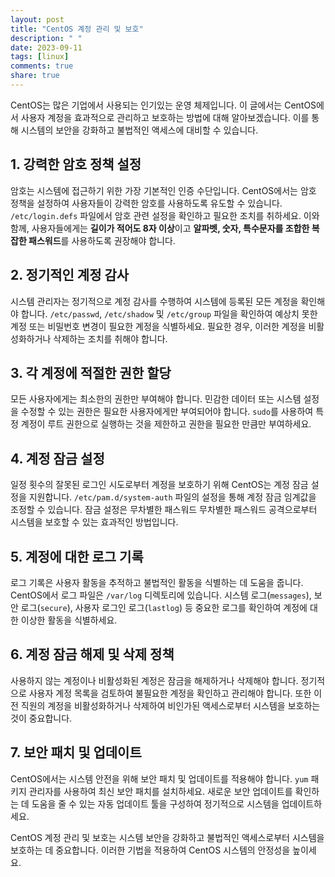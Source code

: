 ```yaml
---
layout: post
title: "CentOS 계정 관리 및 보호"
description: " "
date: 2023-09-11
tags: [linux]
comments: true
share: true
---
```


CentOS는 많은 기업에서 사용되는 인기있는 운영 체제입니다. 이 글에서는 CentOS에서 사용자 계정을 효과적으로 관리하고 보호하는 방법에 대해 알아보겠습니다. 이를 통해 시스템의 보안을 강화하고 불법적인 액세스에 대비할 수 있습니다.

## 1. 강력한 암호 정책 설정

암호는 시스템에 접근하기 위한 가장 기본적인 인증 수단입니다. CentOS에서는 암호 정책을 설정하여 사용자들이 강력한 암호를 사용하도록 유도할 수 있습니다. `/etc/login.defs` 파일에서 암호 관련 설정을 확인하고 필요한 조치를 취하세요. 이와 함께, 사용자들에게는 **길이가 적어도 8자 이상**이고 **알파벳, 숫자, 특수문자를 조합한 복잡한 패스워드**를 사용하도록 권장해야 합니다.

## 2. 정기적인 계정 감사

시스템 관리자는 정기적으로 계정 감사를 수행하여 시스템에 등록된 모든 계정을 확인해야 합니다. `/etc/passwd`, `/etc/shadow` 및 `/etc/group` 파일을 확인하여 예상치 못한 계정 또는 비밀번호 변경이 필요한 계정을 식별하세요. 필요한 경우, 이러한 계정을 비활성화하거나 삭제하는 조치를 취해야 합니다.

## 3. 각 계정에 적절한 권한 할당

모든 사용자에게는 최소한의 권한만 부여해야 합니다. 민감한 데이터 또는 시스템 설정을 수정할 수 있는 권한은 필요한 사용자에게만 부여되어야 합니다. `sudo`를 사용하여 특정 계정이 루트 권한으로 실행하는 것을 제한하고 권한을 필요한 만큼만 부여하세요.

## 4. 계정 잠금 설정

일정 횟수의 잘못된 로그인 시도로부터 계정을 보호하기 위해 CentOS는 계정 잠금 설정을 지원합니다. `/etc/pam.d/system-auth` 파일의 설정을 통해 계정 잠금 임계값을 조정할 수 있습니다. 잠금 설정은 무차별한 패스워드 무차별한 패스워드 공격으로부터 시스템을 보호할 수 있는 효과적인 방법입니다.

## 5. 계정에 대한 로그 기록

로그 기록은 사용자 활동을 추적하고 불법적인 활동을 식별하는 데 도움을 줍니다. CentOS에서 로그 파일은 `/var/log` 디렉토리에 있습니다. 시스템 로그(`messages`), 보안 로그(`secure`), 사용자 로그인 로그(`lastlog`) 등 중요한 로그를 확인하여 계정에 대한 이상한 활동을 식별하세요.

## 6. 계정 잠금 해제 및 삭제 정책

사용하지 않는 계정이나 비활성화된 계정은 잠금을 해제하거나 삭제해야 합니다. 정기적으로 사용자 계정 목록을 검토하여 불필요한 계정을 확인하고 관리해야 합니다. 또한 이전 직원의 계정을 비활성화하거나 삭제하여 비인가된 액세스로부터 시스템을 보호하는 것이 중요합니다.

## 7. 보안 패치 및 업데이트

CentOS에서는 시스템 안전을 위해 보안 패치 및 업데이트를 적용해야 합니다. `yum` 패키지 관리자를 사용하여 최신 보안 패치를 설치하세요. 새로운 보안 업데이트를 확인하는 데 도움을 줄 수 있는 자동 업데이트 툴을 구성하여 정기적으로 시스템을 업데이트하세요.

CentOS 계정 관리 및 보호는 시스템 보안을 강화하고 불법적인 액세스로부터 시스템을 보호하는 데 중요합니다. 이러한 기법을 적용하여 CentOS 시스템의 안정성을 높이세요.